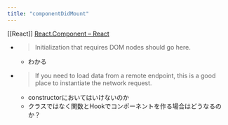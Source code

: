 ```yaml
---
title: "componentDidMount"
---
```


[[React]] [React.Component – React](https://reactjs.org/docs/react-component.html#componentdidmount)
- > Initialization that requires DOM nodes should go here.
    - わかる
- > If you need to load data from a remote endpoint, this is a good place to instantiate the network request.
    - constructorにおいてはいけないのか
    - クラスではなく関数とHookでコンポーネントを作る場合はどうなるのか？
